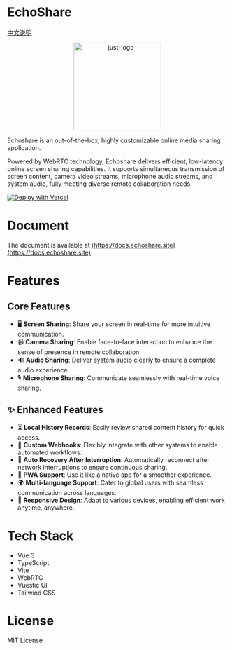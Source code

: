 # EchoShare

[中文说明](./README_CN.md)

<p align="center">
  <img src="https://i.postimg.cc/d0M9TjZW/echoshare-mobile-left.png" width="200" alt="just-logo">
</p>

Echoshare is an out-of-the-box, highly customizable online media sharing application.

Powered by WebRTC technology, Echoshare delivers efficient, low-latency online screen sharing capabilities. It supports simultaneous transmission of screen content, camera video streams, microphone audio streams, and system audio, fully meeting diverse remote collaboration needs.

[![Deploy with Vercel](https://vercel.com/button)](https://vercel.com/new/clone?repository-url=https://github.com/echoshare/echoshare)

# Document

The document is available at [https://docs.echoshare.site](https://docs.echoshare.site).

# Features

## Core Features

* 🖥️ **Screen Sharing**: Share your screen in real-time for more intuitive communication.
* 📹 **Camera Sharing**: Enable face-to-face interaction to enhance the sense of presence in remote collaboration.
* 🔊 **Audio Sharing**: Deliver system audio clearly to ensure a complete audio experience.
* 🎙️ **Microphone Sharing**: Communicate seamlessly with real-time voice sharing.

## ✨ Enhanced Features

* ⏳ **Local History Records**: Easily review shared content history for quick access.
* 🔗 **Custom Webhooks**: Flexibly integrate with other systems to enable automated workflows.
* 🔄 **Auto Recovery After Interruption**: Automatically reconnect after network interruptions to ensure continuous sharing.
* 📱 **PWA Support**: Use it like a native app for a smoother experience.
* 🌍 **Multi-language Support**: Cater to global users with seamless communication across languages.
* 📐 **Responsive Design**: Adapt to various devices, enabling efficient work anytime, anywhere.

# Tech Stack
- Vue 3
- TypeScript
- Vite
- WebRTC
- Vuestic UI
- Tailwind CSS

# License
MIT License